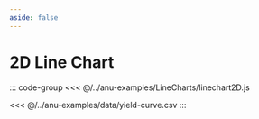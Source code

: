 ```yaml
---
aside: false
---
```


<script setup>
import { lienchart2D } from '../anu-examples/LineCharts/linechart2D.js'
import singleView  from '../vue_components/singleView.vue'
</script>

# 2D Line Chart

<singleView :scene="linechart2D" />

::: code-group
<<< @/../anu-examples/LineCharts/linechart2D.js 

<<< @/../anu-examples/data/yield-curve.csv
:::